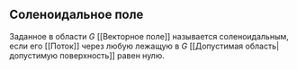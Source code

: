 ## Соленоидальное поле
Заданное в области $G$ [[Векторное поле]] называется соленоидальным, если его [[Поток]] через любую лежащую в $G$ [[Допустимая область|допустимую поверхность]] равен нулю.

